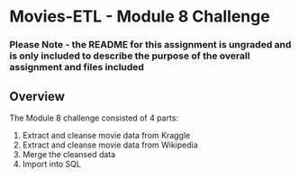 # Movies-ETL - Module 8 Challenge

### Please Note - the README for this assignment is ungraded and is only included to describe the purpose of the overall assignment and files included

## Overview
The Module 8 challenge consisted of 4 parts:
  1.  Extract and cleanse movie data from Kraggle
  2.  Extract and cleanse movie data from Wikipedia
  3.  Merge the cleansed data
  4.  Import into SQL 

